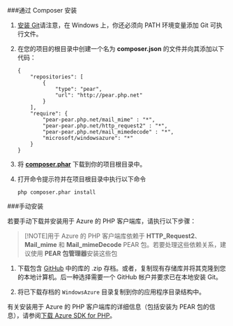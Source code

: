 ###通过 Composer 安装

1. [安装 Git][install-git]请注意，在 Windows 上，你还必须向 PATH 环境变量添加 Git 可执行文件。 

2. 在您的项目的根目录中创建一个名为 **composer.json** 的文件并向其添加以下代码：

	```
	{
	    "repositories": [
	        {
	            "type": "pear",
	            "url": "http://pear.php.net"
	        }
	    ],
	    "require": {
	        "pear-pear.php.net/mail_mime" : "*",
	        "pear-pear.php.net/http_request2" : "*",
	        "pear-pear.php.net/mail_mimedecode" : "*",
	        "microsoft/windowsazure": "*"
	    }
	}
	```

3. 将 **[composer.phar][composer-phar]** 下载到你的项目根目录中。

4. 打开命令提示符并在项目根目录中执行以下命令

	```
	php composer.phar install
	```

###手动安装

若要手动下载并安装用于 Azure 的 PHP 客户端库，请执行以下步骤：

> [!NOTE]用于 Azure 的 PHP 客户端库依赖于 **HTTP_Request2**、**Mail_mime** 和 **Mail_mimeDecode** PEAR 包。若要处理这些依赖关系，建议使用 **PEAR 包管理器**安装这些包
 
1. 下载包含 [GitHub][php-sdk-github] 中的库的 .zip 存档。或者，复制现有存储库并将其克隆到您的本地计算机。后一种选择需要一个 GitHub 帐户并要求已在本地安装 Git。
	
2. 将已下载存档的 `WindowsAzure` 目录复制到你的应用程序目录结构中。

有关安装用于 Azure 的 PHP 客户端库的详细信息（包括安装为 PEAR 包的信息），请参阅[下载 Azure SDK for PHP][download-SDK-PHP]。

[php-sdk-github]: http://go.microsoft.com/fwlink/?LinkId=252719
[install-git]: http://git-scm.com/book/en/Getting-Started-Installing-Git
[download-SDK-PHP]: ../articles/php-download-sdk.md
[composer-phar]: http://getcomposer.org/composer.phar

<!---HONumber=82-->